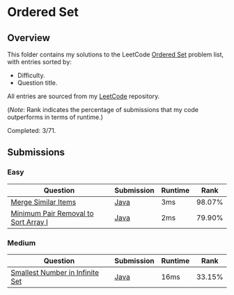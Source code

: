 # Ordered Set

## Overview
This folder contains my solutions to the LeetCode [Ordered Set](https://leetcode.com/problem-list/ordered-set/) problem list,
with entries sorted by:
- Difficulty.
- Question title.

All entries are sourced from my [LeetCode](https://github.com/shumarb/leetcode) repository.

(*Note*: Rank indicates the percentage of submissions that my code outperforms in terms of runtime.)

Completed: 3/71.

## Submissions
### Easy
| Question                                                                                                                | Submission                                                                                                   | Runtime | Rank   |
|-------------------------------------------------------------------------------------------------------------------------|--------------------------------------------------------------------------------------------------------------|---------|--------|
| [Merge Similar Items](https://leetcode.com/problems/merge-similar-items/description/)                                   | [Java](https://github.com/shumarb/leetcode/blob/main/submissions/MergeSimilarItems.java)                | 3ms     | 98.07% |
| [Minimum Pair Removal to Sort Array I](https://leetcode.com/problems/minimum-pair-removal-to-sort-array-i/description/) | [Java](https://github.com/shumarb/leetcode/blob/main/submissions/MinimumPairRemovalToSortArrayOne.java) | 2ms     | 79.90% |

### Medium
| Question                                                                                                                                    | Submission                                                                                                                      | Runtime | Rank   |
|---------------------------------------------------------------------------------------------------------------------------------------------|---------------------------------------------------------------------------------------------------------------------------------|---------|--------|
| [Smallest Number in Infinite Set](https://leetcode.com/problems/smallest-number-in-infinite-set/description/)                               | [Java](https://github.com/shumarb/leetcode/blob/main/submissions/SmallestInfiniteSet.java)                                 | 16ms    | 33.15% |
